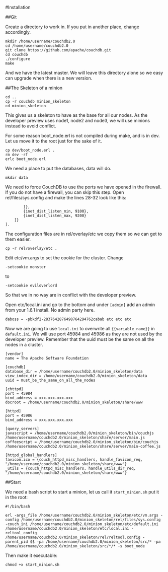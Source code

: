 #Installation

##Git

Create  a directory to work in. If you put in another place, change accordingly.

    mkdir /home/username/couchdb2.0
    cd /home/username/couchdb2.0
    git clone https://github.com/apache/couchdb.git
    cd couchdb
    ./configure
    make

And we have the latest master. We will leave this directory alone so we easy can upgrade when there is a new version.

##The Skeleton of a minion

    cd ..
    cp -r couchdb minion_skeleton
    cd minion_skeleton

This gives us a skeleton to have as the base for all our nodes. As the developer preview uses node1, node2 and node3,
we will use minions instead to avoid conflict.

For some reason boot_node.erl is not compiled during make, and is in dev. Let us move it to the root just for the
sake of it.

    cp dev/boot_node.erl .
    rm dev -rf
    erlc boot_node.erl

We need a place to put the databases, data will do.

    mkdir data

We need to force CouchDB to use the ports we have opened in the firewall. If you do not have a firewall, you can skip
this step. Open rel/files/sys.config and make the lines 28-32 look like this:

            ]},
            {inet_dist_listen_min, 9100},
            {inet_dist_listen_max, 9200}
        ]}
    ].

The configuration files are in rel/overlay/etc we copy them so we can get to them easier.

    cp -r rel/overlay/etc .

Edit etc/vm.args to set the cookie for the cluster. Change

    -setcookie monster

to

    -setcookie eviloverlord

So that we in no way are in conflict with the developer preview.

Open etc/local.ini and go to the bottom and under `[admin]` add an admin from
your 1.6.1 install. No admin party here.

    daboss = -pbkdf2-2837642876498764294762cabab etc etc etc

Now we are going to use `local.ini` to overwrite all `{{variable_name}}` in `default.ini`. We will use port 45984 and
45986 as they are not used by the developer preview. Remember that the uuid must be the same on all the nodes in a
cluster.

    [vendor]
    name = The Apache Software Foundation

    [couchdb]
    database_dir = /home/username/couchdb2.0/minion_skeleton/data
    view_index_dir = /home/username/couchdb2.0/minion_skeleton/data
    uuid = must_be_the_same_on_all_the_nodes

    [chttpd]
    port = 45984
    bind_address = xxx.xxx.xxx.xxx
    docroot = /home/username/couchdb2.0/minion_skeleton/share/www

    [httpd]
    port = 45986
    bind_address = xxx.xxx.xxx.xxx

    [query_servers]
    javascript = /home/username/couchdb2.0/minion_skeleton/bin/couchjs /home/username/couchdb2.0/minion_skeleton/share/server/main.js
    coffeescript = /home/username/couchdb2.0/minion_skeleton/bin/couchjs /home/username/couchdb2.0/minion_skeleton/share/server/main-coffee.js

    [httpd_global_handlers]
    favicon.ico = {couch_httpd_misc_handlers, handle_favicon_req, "/home/username/couchdb2.0/minion_skeleton/share/www"}
    _utils = {couch_httpd_misc_handlers, handle_utils_dir_req, "/home/username/couchdb2.0/minion_skeleton/share/www"}

##Start

We need a bash script to start a minion, let us call it `start_minion.sh` put it in the root:

    #!/bin/bash

    erl -args_file /home/username/couchdb2.0/minion_skeleton/etc/vm.args -config /home/username/couchdb2.0/minion_skeleton/rel/files/sys.config -couch_ini /home/username/couchdb2.0/minion_skeleton/etc/default.ini /home/username/couchdb2.0/minion_skeleton/etc/local.ini -reltool_config /home/username/couchdb2.0/minion_skeleton/rel/reltool.config -parent_pid $$ -pa /home/username/couchdb2.0/minion_skeleton/src/* -pa /home/username/couchdb2.0/minion_skeleton/src/*/* -s boot_node

Then make it executable:

    chmod +x start_minion.sh

